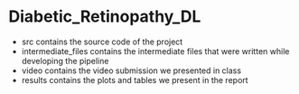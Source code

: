 # Diabetic_Retinopathy_DL
- src contains the source code of the project
- intermediate_files contains the intermediate files that were written while developing the pipeline
- video contains the video submission we presented in class
- results contains the plots and tables we present in the report
